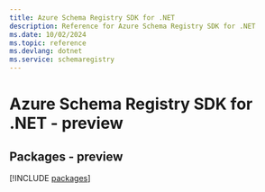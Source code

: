 ```yaml
---
title: Azure Schema Registry SDK for .NET
description: Reference for Azure Schema Registry SDK for .NET
ms.date: 10/02/2024
ms.topic: reference
ms.devlang: dotnet
ms.service: schemaregistry
---
```

# Azure Schema Registry SDK for .NET - preview
## Packages - preview
[!INCLUDE [packages](schema-registry-index.md)]